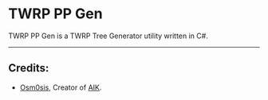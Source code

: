 # TWRP PP Gen

TWRP PP Gen is a TWRP Tree Generator utility written in C#.

-------------------

## Credits:
  - [Osm0sis](https://github.com/osm0sis), Creator of [AIK](https://github.com/osm0sis/Android-Image-Kitchen).
